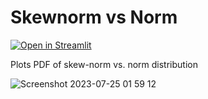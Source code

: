 # Skewnorm vs Norm
[![Open in Streamlit](https://static.streamlit.io/badges/streamlit_badge_black_white.svg)](https://skewnormvsnorm-gf2vjjvk3qs.streamlit.app/)

Plots PDF of skew-norm vs. norm distribution

![Screenshot 2023-07-25 01 59 12](https://github.com/adalseno/skewnorm_vs_norm/assets/2405291/58d6a184-7565-4f76-883c-c184fffaab1f)
